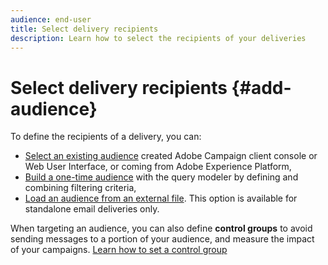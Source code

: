 ```yaml
---
audience: end-user
title: Select delivery recipients
description: Learn how to select the recipients of your deliveries
---
```


# Select delivery recipients {#add-audience}
 
To define the recipients of a delivery, you can:

* [Select an existing audience](add-audience.md) created Adobe Campaign client console or Web User Interface, or coming from Adobe Experience Platform,
* [Build a one-time audience](one-time-audience.md) with the query modeler by defining and combining filtering criteria,
* [Load an audience from an external file](file-audience.md). This option is available for standalone email deliveries only.

When targeting an audience, you can also define **control groups** to avoid sending messages to a portion of your audience, and measure the impact of your campaigns. [Learn how to set a control group](control-group.md)
